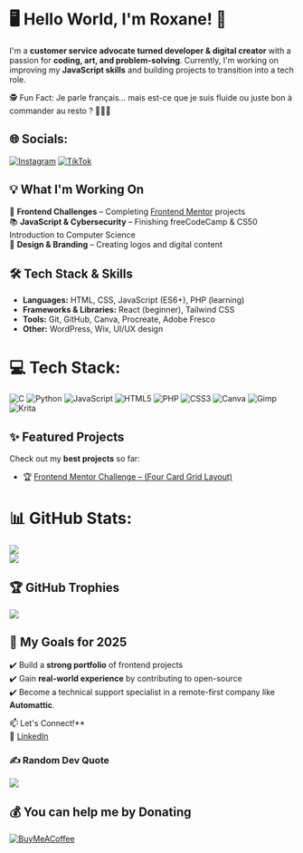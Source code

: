 # **🖥️ Hello World, I'm Roxane! 👋**  
I'm a **customer service advocate turned developer & digital creator** with a passion for **coding, art, and problem-solving**. Currently, I'm working on improving my **JavaScript skills** and building projects to transition into a tech role.  

🕵️ Fun Fact: Je parle français… mais est-ce que je suis fluide ou juste bon à commander au resto ? 🤔🇫🇷

## 🌐 Socials:
[![Instagram](https://img.shields.io/badge/Instagram-%23E4405F.svg?logo=Instagram&logoColor=white)](https://instagram.com/roxaneartc) [![TikTok](https://img.shields.io/badge/TikTok-%23000000.svg?logo=TikTok&logoColor=white)](https://tiktok.com/@roxaneartc) 

## **💡 What I'm Working On**  
🚀 **Frontend Challenges** – Completing [Frontend Mentor](https://www.frontendmentor.io/profile/RoxySash) projects  
📚 **JavaScript & Cybersecurity** – Finishing freeCodeCamp & CS50 Introduction to Computer Science  
🎨 **Design & Branding** – Creating logos and digital content  

## **🛠️ Tech Stack & Skills**  
- **Languages:** HTML, CSS, JavaScript (ES6+), PHP (learning)  
- **Frameworks & Libraries:** React (beginner), Tailwind CSS  
- **Tools:** Git, GitHub, Canva, Procreate, Adobe Fresco  
- **Other:** WordPress, Wix, UI/UX design
  
# 💻 Tech Stack:
![C](https://img.shields.io/badge/c-%2300599C.svg?style=for-the-badge&logo=c&logoColor=white) ![Python](https://img.shields.io/badge/python-3670A0?style=for-the-badge&logo=python&logoColor=ffdd54) ![JavaScript](https://img.shields.io/badge/javascript-%23323330.svg?style=for-the-badge&logo=javascript&logoColor=%23F7DF1E) ![HTML5](https://img.shields.io/badge/html5-%23E34F26.svg?style=for-the-badge&logo=html5&logoColor=white) ![PHP](https://img.shields.io/badge/php-%23777BB4.svg?style=for-the-badge&logo=php&logoColor=white) ![CSS3](https://img.shields.io/badge/css3-%231572B6.svg?style=for-the-badge&logo=css3&logoColor=white) ![Canva](https://img.shields.io/badge/Canva-%2300C4CC.svg?style=for-the-badge&logo=Canva&logoColor=white) ![Gimp](https://img.shields.io/badge/Gimp-657D8B?style=for-the-badge&logo=gimp&logoColor=FFFFFF) ![Krita](https://img.shields.io/badge/Krita-203759?style=for-the-badge&logo=krita&logoColor=EEF37B)

## **✨ Featured Projects**  
Check out my **best projects** so far:  
- 🏆 [Frontend Mentor Challenge – (Four Card Grid Layout)](https://github.com/RoxySash/Four-Card-Challenge-Grid-Responsive.git)  
<!-- 🎨 [Custom Logo Designs](Fiverr/Portfolio Link)  
- 🔒 [Cybersecurity Final Project](GitHub Repo Link)  -->

# 📊 GitHub Stats:
<!-- ![](https://github-readme-stats.vercel.app/api?username=roxysash&theme=dark&hide_border=true&include_all_commits=true&count_private=true)<br/> -->
![](https://nirzak-streak-stats.vercel.app/?user=roxysash&theme=dark&hide_border=true)<br/>
![](https://github-readme-stats.vercel.app/api/top-langs/?username=roxysash&theme=dark&hide_border=true&include_all_commits=true&count_private=true&layout=compact)

## 🏆 GitHub Trophies
![](https://github-profile-trophy.vercel.app/?username=roxysash&theme=radical&no-frame=false&no-bg=true&margin-w=4)

## **📌 My Goals for 2025**  
✔️ Build a **strong portfolio** of frontend projects  
✔️ Gain **real-world experience** by contributing to open-source  
✔️ Become a technical support specialist in a remote-first company like **Automattic**.

📫 Let's Connect!**  
💼 [LinkedIn](https://www.linkedin.com/in/roxane-hedge-386532a4/) 

### ✍️ Random Dev Quote
![](https://quotes-github-readme.vercel.app/api?type=horizontal&theme=radical)

  ## 💰 You can help me by Donating
  [![BuyMeACoffee](https://img.shields.io/badge/Buy%20Me%20a%20Coffee-ffdd00?style=for-the-badge&logo=buy-me-a-coffee&logoColor=black)](https://buymeacoffee.com/buymeacoffee.com/Roxane) 

  
<!-- Proudly created with GPRM ( https://gprm.itsvg.in ) -->

